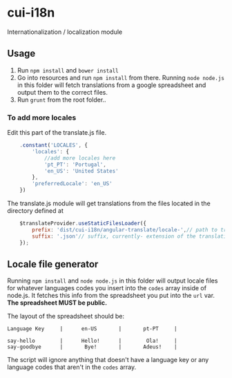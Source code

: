 # cui-i18n
Internationalization / localization module

## Usage
1. Run ```npm install``` and ```bower install```
2. Go into resources and run ```npm install``` from there. Running ```node node.js``` in this folder will fetch translations from a google spreadsheet and output them to the correct files.
3. Run ```grunt``` from the root folder..

### To add more locales
Edit this part of the translate.js file.
```javascript
    .constant('LOCALES', {
        'locales': {
        	//add more locales here
            'pt_PT': 'Portugal',
            'en_US': 'United States'
        },
        'preferredLocale': 'en_US'
    })
```
The translate.js module will get translations from the files located in the directory defined at
```javascript
    $translateProvider.useStaticFilesLoader({
        prefix: 'dist/cui-i18n/angular-translate/locale-',// path to translations files
        suffix: '.json'// suffix, currently- extension of the translations
    });
```

## Locale file generator
Running ```npm install``` and ```node node.js``` in this folder will output locale files for whatever languages codes you insert into the ```codes``` array inside of node.js. It fetches this info from the spreadsheet you put into the ```url``` var.
<b>The spreadsheet MUST be public.</b>

The layout of the spreadsheet should be:

    Language Key     |      en-US       |       pt-PT     |
    
    say-hello		 |      Hello!      |        Ola!     |
    say-goodbye      |       Bye!       |       Adeus!    |	

The script will ignore anything that doesn't have a language key or any language codes that aren't in the ```codes``` array.
